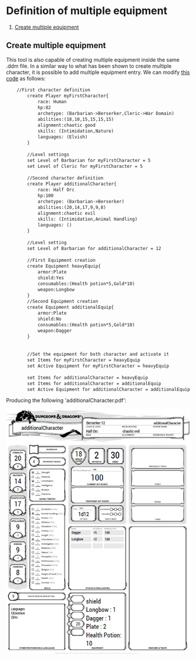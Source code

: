 # Definition of multiple equipment
1. [Create multiple equipment](#multiCrea)

## Create multiple equipment
This tool is also capable of creating multiple equipment inside
the same .ddm file. In a similar way to what has been shown to create 
multiple character, it is possible to add  multiple equipment entry.
We can modify [this code](mulChar.md#fourDef) as follows:

        //First character definition
            create Player myFirstCharacter{
                race: Human
                hp:82
                archetype: (Barbarian->Berserker,Cleric->War Domain)
                abilities:(18,10,15,15,15,15)
                alignment:chaotic good
                skills: (Intimidation,Nature)
                languages: (Elvish)
            }
        
            //Level settings
            set Level of Barbarian for myFirstCharacter = 5
            set Level of Cleric for myFirstCharacter = 5
        
            //Second character definition
            create Player additionalCharacter{
                race: Half Orc
                hp:100
                archetype: (Barbarian->Berserker)
                abilities:(20,14,17,9,9,8)
                alignment:chaotic evil
                skills: (Intimidation,Animal Handling)
                languages: ()
            }
        
            //Level setting
            set Level of Barbarian for additionalCharacter = 12
        
            //First Equipment creation
            create Equipment heavyEquip{
                armor:Plate
                shield:Yes
                consumables:(Health potion*5,Gold*10)
                weapon:Longbow
            }
            //Second Equipment creation
            create Equipment additionalEquip{
                armor:Plate
                shield:No
                consumables:(Health potion*5,Gold*10)
                weapon:Dagger
            }
        
        
            //Set the equipment for both character and activate it
            set Items for myFirstCharacter = heavyEquip
            set Active Equipment for myFirstCharacter = heavyEquip
        
            set Items for additionalCharacter = heavyEquip
            set Items for additionalCharacter = additionalEquip
            set Active Equipment for additionalCharacter = additionalEquip

Producing the following 'additionalCharacter.pdf':

![Second character with equip](./img/multipleEquipment.JPG "Second with equipment")
 
